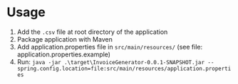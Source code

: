 # Usage

1. Add the `.csv` file at root directory of the application
2. Package application with Maven
3. Add application.properties file in `src/main/resources/` (see file: application.properties.example)
4. Run:
`java -jar .\target\InvoiceGenerator-0.0.1-SNAPSHOT.jar --spring.config.location=file:src/main/resources/application.properties`